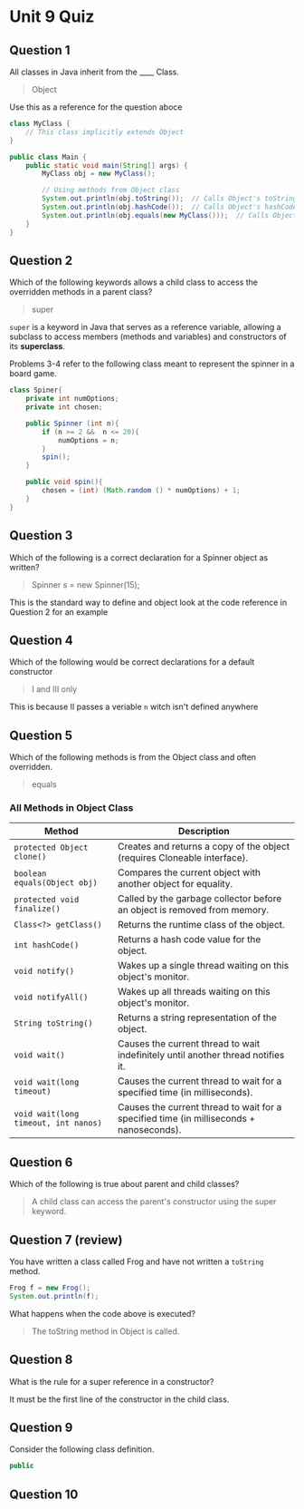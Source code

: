 # Unit 9 Quiz

## Question 1

All classes in Java inherit from the ____ Class.

> Object

Use this as a reference for the question aboce

```java
class MyClass {
    // This class implicitly extends Object
}

public class Main {
    public static void main(String[] args) {
        MyClass obj = new MyClass();

        // Using methods from Object class
        System.out.println(obj.toString());  // Calls Object's toString() method
        System.out.println(obj.hashCode());  // Calls Object's hashCode() method
        System.out.println(obj.equals(new MyClass()));  // Calls Object's equals() method
    }
}
```

## Question 2

Which of the following keywords allows a child class to access the overridden methods in a parent class?

> super

`super` is a keyword in Java that serves as a reference variable, allowing a subclass to access members (methods and variables) and constructors of its __superclass__.

Problems 3-4 refer to the following class meant to represent the spinner in a board game.

```java
class Spiner{
    private int numOptions;
    private int chosen;

    public Spinner (int n){
        if (n >= 2 &&  n <= 20){
            numOptions = n;
        }
        spin();
    }

    public void spin(){
        chosen = (int) (Math.random () * numOptions) + 1;
    }
}
```

## Question 3

Which of the following is a correct declaration for a Spinner object as written?

> Spinner s = new Spinner(15);

This is the standard way to define and object look at the code reference in Question 2 for an example

## Question 4

Which of the following would be correct declarations for a default constructor

> I and III only

This is because II passes a veriable `n` witch isn't defined anywhere

## Question 5

Which of the following methods is from the Object class and often overridden.

> equals

### All Methods in Object Class

| Method                     | Description                 |
|----------------------------|-----------------------------|
| `protected Object clone()` | Creates and returns a copy of the object (requires Cloneable interface).    |
| `boolean equals(Object obj)` | Compares the current object with another object for equality.              |
| `protected void finalize()` | Called by the garbage collector before an object is removed from memory.   |
| `Class<?> getClass()`       | Returns the runtime class of the object.                                   |
| `int hashCode()`            | Returns a hash code value for the object.                                  |
| `void notify()`             | Wakes up a single thread waiting on this object's monitor.                 |
| `void notifyAll()`          | Wakes up all threads waiting on this object's monitor.                     |
| `String toString()`         | Returns a string representation of the object.                             |
| `void wait()`               | Causes the current thread to wait indefinitely until another thread notifies it. |
| `void wait(long timeout)`   | Causes the current thread to wait for a specified time (in milliseconds).   |
| `void wait(long timeout, int nanos)` | Causes the current thread to wait for a specified time (in milliseconds + nanoseconds). |

## Question 6

Which of the following is true about parent and child classes?

> A child class can access the parent's constructor using the super keyword.

## Question 7 (review)

You have written a class called Frog and have not written a `toString` method.

```java
Frog f = new Frog();
System.out.println(f);
```

What happens when the code above is executed?

> The toString method in Object is called.

## Question 8

What is the rule for a super reference in a constructor?

It must be the first line of the constructor in the child class.

## Question 9

Consider the following class definition. 

```java
public
```


## Question 10